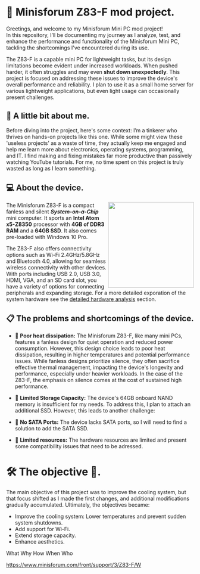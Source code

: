 # 📌 Minisforum Z83-F mod project.
Greetings, and welcome to my Minisforum Mini PC mod project!   
In this repository, I’ll be documenting my journey as I analyze, test, and enhance the performance and functionality of the Minisforum Mini PC, tackling the shortcomings I've encountered during its use.   

The Z83-F is a capable mini PC for lightweight tasks, but its design limitations become evident under increased workloads. When pushed harder, it often struggles and may even **shut down unexpectedly**. This project is focused on addressing these issues to improve the device's overall performance and reliability. I plan to use it as a small home server for various lightweight applications, but even light usage can occasionally present challenges.

## :bust_in_silhouette: A little bit about me.
Before diving into the project, here's some context: I’m a tinkerer who thrives on hands-on projects like this one. While some might view these 'useless projects' as a waste of time, they actually keep me engaged and help me learn more about electronics, operating systems, programming, and IT. I find making and fixing mistakes far more productive than passively watching YouTube tutorials. For me, no time spent on this project is truly wasted as long as I learn something.

## :computer: About the device.
   
<img height="230" align="right" src="https://github.com/user-attachments/assets/9de33e4c-128c-47a4-9687-943e8ad876d0">   

The Minisforum Z83-F is a compact fanless and silent _**System-on-a-Chip**_ mini computer. It sports an **Intel Atom x5-Z8350** processor with **4GB of DDR3 RAM** and a **64GB SSD**. It also comes pre-loaded with Windows 10 Pro.

The Z83-F also offers connectivity options such as Wi-Fi 2.4GHz/5.8GHz and Bluetooth 4.0, allowing for seamless wireless connectivity with other devices. With ports including USB 2.0, USB 3.0, HDMI, VGA, and an SD card slot, you have a variety of options for connecting peripherals and expanding storage.
For a more detailed exporation of the system hardware see the [detailed hardware analysis](hardware.md) section.

## :clipboard: The problems and shortcomings of the device.   
- :triangular_flag_on_post: **Poor heat dissipation:** The Minisforum Z83-F, like many mini PCs, features a fanless design for quiet operation and reduced power consumption. However, this design choice leads to poor heat dissipation, resulting in higher temperatures and potential performance issues. While fanless designs prioritize silence, they often sacrifice effective thermal management, impacting the device's longevity and performance, especially under heavier workloads. In the case of the Z83-F, the emphasis on silence comes at the cost of sustained high performance.

- :triangular_flag_on_post: **Limited Storage Capacity:** The device's 64GB onboard NAND memory is insufficient for my needs. To address this, I plan to attach an additional SSD. However, this leads to another challenge:

- :triangular_flag_on_post: **No SATA Ports:** The device lacks SATA ports, so I will need to find a solution to add the SATA SSD.
  
- :triangular_flag_on_post: **Limited resources:** The hardware resources are limited and present some compatibility issues that need to be adressed.


# :hammer_and_wrench: The objective :checkered_flag:.
The main objective of this project was to improve the cooling system, but that focus shifted as I made the first changes, and additional modifications gradually accumulated. Ultimately, the objectives became:
- Improve the cooling system: Lower temperatures and prevent sudden system shutdowns.
- Add support for Wi-Fi.
- Extend storage capacity.
- Enhance aesthetics.


What
Why
How
When
Who




https://www.minisforum.com/front/support/3/Z83-F/W
